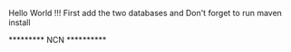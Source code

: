 Hello World !!!
First add the two databases
and 
Don't forget to run maven install


********* NCN **********
